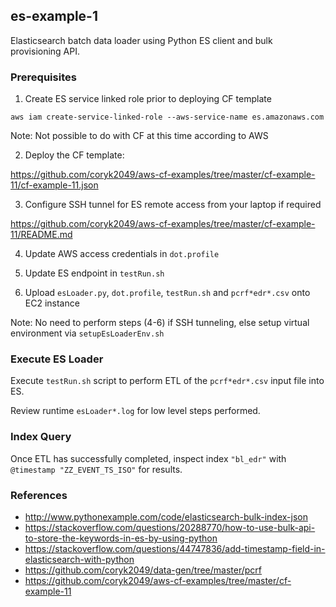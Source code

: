 ## es-example-1

Elasticsearch batch data loader using Python ES client and bulk provisioning API.

### Prerequisites

1) Create ES service linked role prior to deploying CF template

`aws iam create-service-linked-role --aws-service-name es.amazonaws.com`

Note: Not possible to do with CF at this time according to AWS

2) Deploy the CF template:

https://github.com/coryk2049/aws-cf-examples/tree/master/cf-example-11/cf-example-11.json

3) Configure SSH tunnel for ES remote access from your laptop if required

https://github.com/coryk2049/aws-cf-examples/tree/master/cf-example-11/README.md

4) Update AWS access credentials in `dot.profile`

5) Update ES endpoint in `testRun.sh`

6) Upload `esLoader.py`, `dot.profile`, `testRun.sh` and `pcrf*edr*.csv` onto EC2 instance

Note: No need to perform steps (4-6) if SSH tunneling, else setup virtual environment via `setupEsLoaderEnv.sh`

### Execute ES Loader

Execute `testRun.sh` script to perform ETL of the `pcrf*edr*.csv` input file into ES.

Review runtime `esLoader*.log` for low level steps performed.

### Index Query

Once ETL has successfully completed, inspect index `"bl_edr"` with `@timestamp "ZZ_EVENT_TS_ISO"` for results.

### References
- http://www.pythonexample.com/code/elasticsearch-bulk-index-json
- https://stackoverflow.com/questions/20288770/how-to-use-bulk-api-to-store-the-keywords-in-es-by-using-python
- https://stackoverflow.com/questions/44747836/add-timestamp-field-in-elasticsearch-with-python
- https://github.com/coryk2049/data-gen/tree/master/pcrf
- https://github.com/coryk2049/aws-cf-examples/tree/master/cf-example-11
